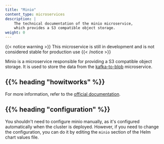 ```yaml
---
title: "Minio"
content_type: microservices
description: |
    The technical documentation of the minio microservice,
    which provides a S3 compatible object storage.
weight: 0
---
```


<!-- overview -->

{{< notice warning >}}
This microservice is still in development and is not considered stable for production use
{{< /notice >}}

Minio is a microservice responsible for providing a S3 compatible object storage.
It is used to store the data from the
[kafka-to-blob](/docs/architecture/microservices/community/kafka-to-blob/) microservice.

## {{% heading "howitworks" %}}

For more information, refer to the
[official documentation](https://min.io/docs/minio/kubernetes/upstream/index.html?ref=docs-redirect).

<!-- body -->

## {{% heading "configuration" %}}

You shouldn't need to configure minio manually, as it's configured
automatically when the cluster is deployed. However, if you need to change the
configuration, you can do it by editing the `minio` section of the Helm
chart values file.
